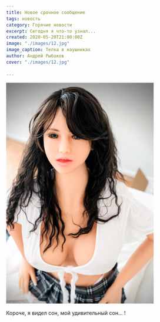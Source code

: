 ```yaml
---
title: Новое срочное сообщение
tags: новость
category: Горячие новости
excerpt: Сегодня я что-то узнал...
created: 2020-05-20T21:00:00Z
image: "./images/12.jpg"
image_caption: Телка в наушниках
author: Андрей Рыбаков
cover: "./images/12.jpg"

---
```

![](./images/11.png)

Короче, я видел сон, мой удивительный сон... !